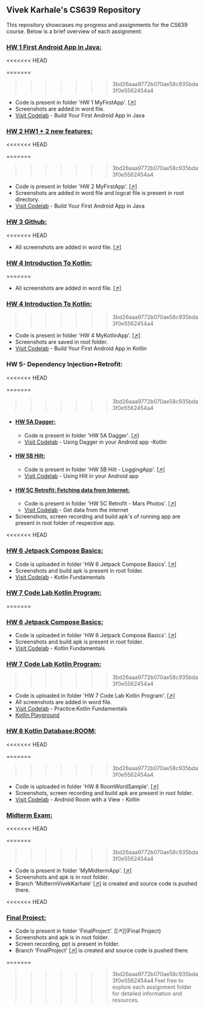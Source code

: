 ## Vivek Karhale's CS639 Repository

This repository showcases my progress and assignments for the CS639 course. Below is a brief overview of each assignment:

### [HW 1 First Android App in Java:](HW%201%20MyFirstApp)
<<<<<<< HEAD

=======
>>>>>>> 3bd26aaa9772b070ae58c935bda3f0e5562454a4
- Code is present in folder 'HW 1 MyFirstApp'. [[↗]](HW%201%20MyFirstApp)
- Screenshots are added in word file.
- [Visit Codelab](https://developer.android.com/codelabs/build-your-first-android-app#0) - Build Your First Android App in Java

### [HW 2 HW1 + 2 new features:](HW%202%20MyFirstApp)
<<<<<<< HEAD

=======
>>>>>>> 3bd26aaa9772b070ae58c935bda3f0e5562454a4
- Code is present in folder 'HW 2 MyFirstApp'. [[↗]](HW%202%20MyFirstApp)
- Screenshots are added in word file and logcat file is present in root directory.
- [Visit Codelab](https://developer.android.com/codelabs/build-your-first-android-app#0) - Build Your First Android App in Java

### [HW 3 Github:](HW%203%20Github)
<<<<<<< HEAD

- All screenshots are added in word file. [[↗]](HW%203%20Github)

### [HW 4 Introduction To Kotlin:](HW%204%20MyKotlinApp)

=======
- All screenshots are added in word file. [[↗]](HW%203%20Github)

### [HW 4 Introduction To Kotlin:](HW%204%20MyKotlinApp)
>>>>>>> 3bd26aaa9772b070ae58c935bda3f0e5562454a4
- Code is present in folder 'HW 4 MyKotlinApp'. [[↗]](HW%204%20MyKotlinApp)
- Screenshots are saved in root folder.
- [Visit Codelab](https://developer.android.com/codelabs/build-your-first-android-app-kotlin#0) - Build Your First Android App in Kotlin

### HW 5- Dependency Injection+Retrofit:
<<<<<<< HEAD

=======
>>>>>>> 3bd26aaa9772b070ae58c935bda3f0e5562454a4
- #### [HW 5A Dagger:](HW%205A%20Dagger)
  - Code is present in folder 'HW 5A Dagger'. [[↗]](HW%205A%20Dagger)
  - [Visit Codelab](https://developer.android.com/codelabs/android-dagger#0) - Using Dagger in your Android app -Kotlin
- #### [HW 5B Hilt:](HW%205B%20Hilt%20-%20LoggingApp)
  - Code is present in folder 'HW 5B Hilt - LoggingApp'. [[↗]](HW%205B%20Hilt%20-%20LoggingApp)
  - [Visit Codelab](https://developer.android.com/codelabs/android-hilt#0) - Using Hilt in your Android app
- #### [HW 5C Retrofit: Fetching data from Internet:](HW%205C%20Retrofit%20-%20Mars%20Photos)
  - Code is present in folder 'HW 5C Retrofit - Mars Photos'. [[↗]](HW%205C%20Retrofit%20-%20Mars%20Photos)
  - [Visit Codelab](https://developer.android.com/codelabs/basic-android-kotlin-training-getting-data-internet#0) - Get data from the internet
- Screenshots, screen recording and build apk's of running app are present in root folder of respective app.

<<<<<<< HEAD
### [HW 6 Jetpack Compose Basics:](HW%206%20Jetpack%20Compose%20Basics)

- Code is uploaded in folder 'HW 6 Jetpack Compose Basics'. [[↗]](HW%206%20Jetpack%20Compose%20Basics)
- Screenshots and build apk is present in root folder.
- [Visit Codelab](https://developer.android.com/codelabs/basic-android-kotlin-compose-kotlin-fundamentals-practice-problems?hl=en#0) - Kotlin Fundamentals

### [HW 7 Code Lab Kotlin Program:](HW%207%20Code%20Lab%20Kotlin%20Program)

=======

### [HW 6 Jetpack Compose Basics:](HW%206%20Jetpack%20Compose%20Basics)
- Code is uploaded in folder 'HW 6 Jetpack Compose Basics'. [[↗]](HW%206%20Jetpack%20Compose%20Basics)
- Screenshots and build apk is present in root folder.
- [Visit Codelab](https://developer.android.com/codelabs/jetpack-compose-basics#0) - Kotlin Fundamentals

### [HW 7 Code Lab Kotlin Program:](HW%207%20Code%20Lab%20Kotlin%20Program)
>>>>>>> 3bd26aaa9772b070ae58c935bda3f0e5562454a4
- Code is uploaded in folder 'HW 7 Code Lab Kotlin Program'. [[↗]](HW%207%20Code%20Lab%20Kotlin%20Program)
- All screenshots are added in word file.
- [Visit Codelab](https://developer.android.com/codelabs/basic-android-kotlin-compose-kotlin-fundamentals-practice-problems#0) - Practice:Kotlin Fundamentals
- [Kotlin Playground](https://developer.android.com/training/kotlinplayground)

### [HW 8 Kotlin Database:ROOM:](HW%208%20RoomWordSample)
<<<<<<< HEAD

=======
>>>>>>> 3bd26aaa9772b070ae58c935bda3f0e5562454a4
- Code is uploaded in folder 'HW 8 RoomWordSample'. [[↗]](HW%208%20RoomWordSample)
- Screenshots, screen recording and build apk are present in root folder.
- [Visit Codelab](https://developer.android.com/codelabs/android-room-with-a-view-kotlin#0) - Android Room with a View - Kotlin

### [Midterm Exam:](MyMidtermApp)
<<<<<<< HEAD

=======
>>>>>>> 3bd26aaa9772b070ae58c935bda3f0e5562454a4
- Code is present in folder 'MyMidtermApp'. [[↗]](MyMidtermApp)
- Screenshots and apk is in root folder.
- Branch 'MidtermVivekKarhale' [[↗]](https://github.com/Kvivek2109/cs639/tree/MidtermVivekKarhale/MyMidtermApp) is created and source code is pushed there.

<<<<<<< HEAD
### [Final Project:](FinalProject)

- Code is present in folder 'FinalProject'. [[↗]](Final Project)
- Screenshots and apk is in root folder.
- Screen recording, ppt is present in folder.
- Branch 'FinalProject' [[↗]](https://github.com/Kvivek2109/cs639/tree/FinalProject) is created and source code is pushed there.

=======
>>>>>>> 3bd26aaa9772b070ae58c935bda3f0e5562454a4
Feel free to explore each assignment folder for detailed information and resources.
